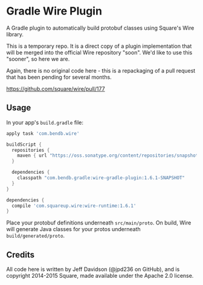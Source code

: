Gradle Wire Plugin
==================

A Gradle plugin to automatically build protobuf classes using Square's Wire library.

This is a temporary repo.  It is a direct copy of a plugin implementation that will be merged into the official Wire repository "soon".  We'd like to use this "sooner", so here we are.

Again, there is no original code here - this is a repackaging of a pull request that has been pending for several months.

https://github.com/square/wire/pull/177

Usage
-----

In your app's `build.gradle` file:

```gradle
apply task 'com.bendb.wire'

buildScript {
  repositories {
    maven { url "https://oss.sonatype.org/content/repositories/snapshots/" }
  }

  dependencies {
    classpath "com.bendb.gradle:wire-gradle-plugin:1.6.1-SNAPSHOT"
  }
}

dependencies {
  compile 'com.squareup.wire:wire-runtime:1.6.1'
}
```

Place your protobuf definitions underneath `src/main/proto`.  On build, Wire will generate Java classes for your protos underneath `build/generated/proto`.

Credits
-------

All code here is written by Jeff Davidson (@jpd236 on GitHub), and is copyright 2014-2015 Square, made available under the Apache 2.0 license.
